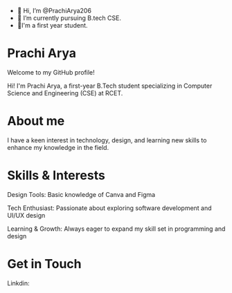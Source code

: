 - 👋 Hi, I’m @PrachiArya206
- 🌱 I’m currently pursuing B.tech CSE.
- 🌻I'm a first year student.
<!-- - 👀 I’m interested in ...

- 💞️ I’m looking to collaborate on ...
 - 📫 How to reach me ...
  - 😄 Pronouns: ...
- ⚡ Fun fact: ... //

<!---
PrachiArya206/PrachiArya206 is a ✨ special ✨ repository because its `README.md` (this file) appears on your GitHub profile.
You can click the Preview link to take a look at your changes.
--->

# Prachi Arya

Welcome to my GitHub profile! 

 Hi! I'm Prachi Arya, a first-year B.Tech student specializing in Computer Science and Engineering (CSE) at RCET.
# About me

 I have a keen interest in technology, design, and learning new skills to enhance my knowledge in the field.

# Skills & Interests

 Design Tools:
Basic knowledge of Canva and Figma

 Tech Enthusiast:
Passionate about exploring software development and UI/UX design

 Learning & Growth:
Always eager to expand my skill set in programming and design

# Get in Touch 

Linkdin:

